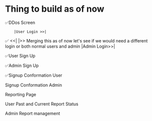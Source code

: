 # Thing to build as of now

✅DDos Screen

        |User Login >>|
✅  <<|               |>> Merging this as of now let's see if we would need a different login or both normal users and admin
        |Admin Login>>|

✅User Sign Up

✅Admin Sign Up

✅Signup Conformation User

Signup Conformation Admin

Reporting Page

User Past and Current Report Status

Admin Report management
